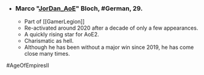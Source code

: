 -   ### Marco "[JorDan_AoE](https://liquipedia.net/ageofempires/JorDan_AoE)" Bloch, #German, 29.
	-   Part of [[GamerLegion]]
	-   Re-activated around 2020 after a decade of only a few appearances.
	-   A quickly rising star for AoE2.
	-   Charismatic as hell.
	-   Although he has been without a major win since 2019, he has come close many times.

#AgeOfEmpiresII